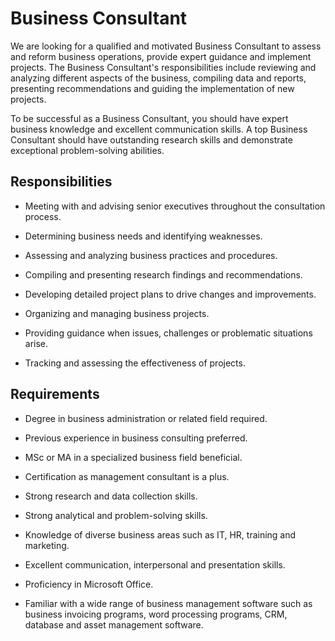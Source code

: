 # Business Consultant

We are looking for a qualified and motivated Business Consultant to assess and reform business operations, provide expert guidance and implement projects. The Business Consultant's responsibilities include reviewing and analyzing different aspects of the business, compiling data and reports, presenting recommendations and guiding the implementation of new projects.

To be successful as a Business Consultant, you should have expert business knowledge and excellent communication skills. A top Business Consultant should have outstanding research skills and demonstrate exceptional problem-solving abilities.

## Responsibilities

* Meeting with and advising senior executives throughout the consultation process.

* Determining business needs and identifying weaknesses.

* Assessing and analyzing business practices and procedures.

* Compiling and presenting research findings and recommendations.

* Developing detailed project plans to drive changes and improvements.

* Organizing and managing business projects.

* Providing guidance when issues, challenges or problematic situations arise.

* Tracking and assessing the effectiveness of projects.

## Requirements

* Degree in business administration or related field required.

* Previous experience in business consulting preferred.

* MSc or MA in a specialized business field beneficial.

* Certification as management consultant is a plus.

* Strong research and data collection skills.

* Strong analytical and problem-solving skills.

* Knowledge of diverse business areas such as IT, HR, training and marketing.

* Excellent communication, interpersonal and presentation skills.

* Proficiency in Microsoft Office.

* Familiar with a wide range of business management software such as business invoicing programs, word processing programs,  CRM, database and asset management software.

